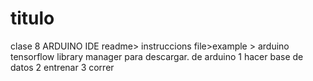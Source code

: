# titulo
clase 8
ARDUINO IDE
readme> instruccions
file>example > arduino tensorflow
library manager para descargar. de arduino
1 hacer base de datos
2 entrenar
3 correr
